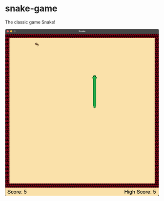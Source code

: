 # snake-game

The classic game Snake!

![alt text](https://github.com/17woods/snake-game/blob/main/screenshots/Screenshot%202024-02-05%20at%2016.02.10.png?raw=true)
